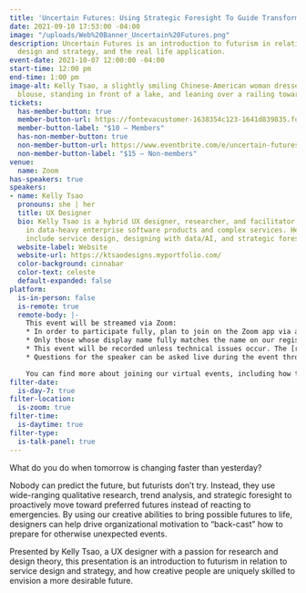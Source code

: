 ```yaml
---
title: 'Uncertain Futures: Using Strategic Foresight To Guide Transformation'
date: 2021-09-10 17:53:00 -04:00
image: "/uploads/Web%20Banner_Uncertain%20Futures.png"
description: Uncertain Futures is an introduction to futurism in relation to service
  design and strategy, and the real life application.
event-date: 2021-10-07 12:00:00 -04:00
start-time: 12:00 pm
end-time: 1:00 pm
image-alt: Kelly Tsao, a slightly smiling Chinese-American woman dressed in a professional
  blouse, standing in front of a lake, and leaning over a railing towards the camera.
tickets:
  has-member-button: true
  member-button-url: https://fontevacustomer-1638354c123-1641d839835.force.com/services/oauth2/authorize?client_id=3MVG9nthuDc9owbcOq7_07W.HriOQQPWTbMkrpOla.ajDQlTHf4_uby_mhwylcX.mJBU2O2SppTiZMS0J_HJd&response_type=code&redirect_uri=https://ikit.aiga.org/ikit_national_util/ikit-national-util-sso-redirect/&state=https%3A%2F%2Fdc.aiga.org%2F%3Fpost_type%3Dikit_event%26p%3D447811%26redirect_source%3Deventbrite_register
  member-button-label: "$10 — Members"
  has-non-member-button: true
  non-member-button-url: https://www.eventbrite.com/e/uncertain-futures-using-strategic-foresight-to-guide-transformation-tickets-170374101524
  non-member-button-label: "$15 — Non-members"
venue:
  name: Zoom
has-speakers: true
speakers:
- name: Kelly Tsao
  pronouns: she | her
  title: UX Designer
  bio: Kelly Tsao is a hybrid UX designer, researcher, and facilitator with experience
    in data-heavy enterprise software products and complex services. Her interests
    include service design, designing with data/AI, and strategic foresight.
  website-label: Website
  website-url: https://ktsaodesigns.myportfolio.com/
  color-background: cinnabar
  color-text: celeste
  default-expanded: false
platform:
  is-in-person: false
  is-remote: true
  remote-body: |-
    This event will be streamed via Zoom:
    * In order to participate fully, plan to join on the Zoom app via a computer, tablet, or mobile device with enough bandwidth to support viewing video.
    * Only those whose display name fully matches the name on our registration list will be admitted from the waiting room, in order to ensure only those who have registered for the event are able to attend — and to create space for intimate conversations.
    * This event will be recorded unless technical issues occur. The [recordings will be shared in the AIGA DC recordings archive](https://dc.aiga.org/introducing-the-aiga-dc-event-recordings-archive/) for AIGA members to rewatch or catch up on at a later date. *(You can [register for a membership](https://dc.aiga.org/membership/membership-rates/) on our website for just $50 for a year.)*
    * Questions for the speaker can be asked live during the event through the chat.

    You can find more about joining our virtual events, including how to connect, directions to troubleshoot, and information about our refund policy in our [FAQs](https://dcdesignweek.org/faqs/).
filter-date:
  is-day-7: true
filter-location:
  is-zoom: true
filter-time:
  is-daytime: true
filter-type:
  is-talk-panel: true
---
```


What do you do when tomorrow is changing faster than yesterday? 

Nobody can predict the future, but futurists don’t try. Instead, they use wide-ranging qualitative research, trend analysis, and strategic foresight to proactively move toward preferred futures instead of reacting to emergencies. By using our creative abilities to bring possible futures to life, designers can help drive organizational motivation to “back-cast” how to prepare for otherwise unexpected events. 

Presented by Kelly Tsao, a UX designer with a passion for research and design theory,  this presentation is an introduction to futurism in relation to service design and strategy, and how creative people are uniquely skilled to envision a more desirable future.